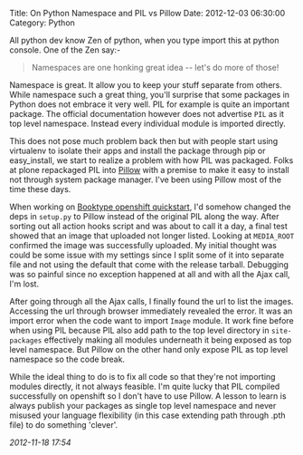 Title: On Python Namespace and PIL vs Pillow
Date: 2012-12-03 06:30:00
Category: Python

All python dev know Zen of python, when you type import this at python
console. One of the Zen say:-

> Namespaces are one honking great idea -- let's do more of those!

Namespace is great. It allow you to keep your stuff separate from others.
While namespace such a great thing, you'll surprise that some packages in
Python does not embrace it very well. PIL for example is quite an important
package. The official documentation however does not advertise `PIL` as it
top level namespace. Instead every individual module is imported directly.

This does not pose much problem back then but with people start using
virtualenv to isolate their apps and install the package through pip or
easy_install, we start to realize a problem with how PIL was packaged. Folks
at plone repackaged PIL into [Pillow][1] with a premise to make it easy to
install not through system package manager. I've been using Pillow most of
the time these days.

When working on [Booktype openshift quickstart][2], I'd somehow changed the deps in
`setup.py` to Pillow instead of the original PIL along the way. After sorting
out all action hooks script and was about to call it a day, a final test
showed that an image that uploaded not longer listed. Looking at `MEDIA_ROOT`
confirmed the image was successfully uploaded. My initial thought was could be
some issue with my settings since I split some of it into separate file and
not using the default that come with the release tarball. Debugging was so
painful since no exception happened at all and with all the Ajax call, I'm
lost.

After going through all the Ajax calls, I finally found the url to list the
images. Accessing the url through browser immediately revealed the
error. It was an import error when the code want to import `Image` module. It
work fine before when using PIL because PIL also add path to the top level
directory in `site-packages` effectively making all modules underneath it
being exposed as top level namespace. But Pillow on the other hand only
expose PIL as top level namespace so the code break.

While the ideal thing to do is to fix all code so that they're not
importing modules directly, it not always feasible. I'm quite lucky that
PIL compiled successfully on openshift so I don't have to use Pillow. A
lesson to learn is always publish your packages as single top level
namespace and never misused your language flexibility (in this case
extending path through .pth file) to do something 'clever'.

*2012-11-18 17:54*

[1]:http://pypi.python.org/pypi/Pillow
[2]:https://github.com/k4ml/booktype-openshift
